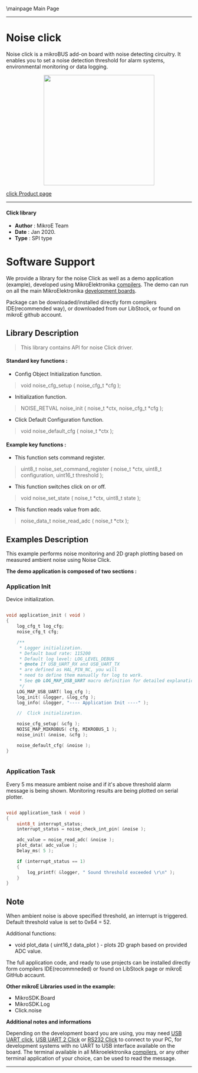 \mainpage Main Page
 
---
# Noise click

Noise click is a mikroBUS add-on board with noise detecting circuitry. It enables you to set a noise detection threshold for alarm systems, environmental monitoring or data logging.

<p align="center">
  <img src="https://download.mikroe.com/images/click_for_ide/noise_click.png" height=300px>
</p>

[click Product page](https://www.mikroe.com/noise-click)

---


#### Click library 

- **Author**        : MikroE Team
- **Date**          : Jan 2020.
- **Type**          : SPI type


# Software Support

We provide a library for the noise Click 
as well as a demo application (example), developed using MikroElektronika 
[compilers](https://shop.mikroe.com/compilers). 
The demo can run on all the main MikroElektronika [development boards](https://shop.mikroe.com/development-boards).

Package can be downloaded/installed directly form compilers IDE(recommended way), or downloaded from our LibStock, or found on mikroE github account. 

## Library Description

> This library contains API for noise Click driver.

#### Standard key functions :

- Config Object Initialization function.
> void noise_cfg_setup ( noise_cfg_t *cfg ); 
 
- Initialization function.
> NOISE_RETVAL noise_init ( noise_t *ctx, noise_cfg_t *cfg );

- Click Default Configuration function.
> void noise_default_cfg ( noise_t *ctx );


#### Example key functions :

- This function sets command register.
> uint8_t noise_set_command_register ( noise_t *ctx, uint8_t configuration,
>                                      uint16_t threshold );
 
- This function switches click on or off.
> void noise_set_state ( noise_t *ctx, uint8_t state );

- This function reads value from adc.
> noise_data_t noise_read_adc ( noise_t *ctx );

## Examples Description

This example performs noise monitoring and 2D graph 
plotting based on measured ambient noise using Noise Click.  

**The demo application is composed of two sections :**

### Application Init 

Device initialization.

```c

void application_init ( void )
{
    log_cfg_t log_cfg;
    noise_cfg_t cfg;

    /** 
     * Logger initialization.
     * Default baud rate: 115200
     * Default log level: LOG_LEVEL_DEBUG
     * @note If USB_UART_RX and USB_UART_TX 
     * are defined as HAL_PIN_NC, you will 
     * need to define them manually for log to work. 
     * See @b LOG_MAP_USB_UART macro definition for detailed explanation.
     */
    LOG_MAP_USB_UART( log_cfg );
    log_init( &logger, &log_cfg );
    log_info( &logger, "---- Application Init ----" );

    //  Click initialization.

    noise_cfg_setup( &cfg );
    NOISE_MAP_MIKROBUS( cfg, MIKROBUS_1 );
    noise_init( &noise, &cfg );

    noise_default_cfg( &noise );
}
  
```

### Application Task

Every 5 ms measure ambient noise and if it's above threshold
alarm message is being shown.
Monitoring results are being plotted on serial plotter. 

```c

void application_task ( void )
{
    uint8_t interrupt_status;
    interrupt_status = noise_check_int_pin( &noise );

    adc_value = noise_read_adc( &noise );
    plot_data( adc_value );
    Delay_ms( 5 );

    if (interrupt_status == 1)
    {
        log_printf( &logger, " Sound threshold exceeded \r\n" );
    }
}

```

## Note

When ambient noise is above specified threshold, an interrupt
is triggered. Default threshold value is set to 0x64 = 52.

Additional functions:

- void plot_data ( uint16_t data_plot ) - plots 2D graph
based on provided ADC value.

The full application code, and ready to use projects can be  installed directly form compilers IDE(recommneded) or found on LibStock page or mikroE GitHub accaunt.

**Other mikroE Libraries used in the example:** 

- MikroSDK.Board
- MikroSDK.Log
- Click.noise

**Additional notes and informations**

Depending on the development board you are using, you may need 
[USB UART click](https://shop.mikroe.com/usb-uart-click), 
[USB UART 2 Click](https://shop.mikroe.com/usb-uart-2-click) or 
[RS232 Click](https://shop.mikroe.com/rs232-click) to connect to your PC, for 
development systems with no UART to USB interface available on the board. The 
terminal available in all Mikroelektronika 
[compilers](https://shop.mikroe.com/compilers), or any other terminal application 
of your choice, can be used to read the message.



---
